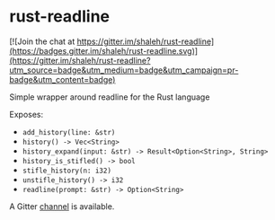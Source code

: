 rust-readline
=============

[![Join the chat at https://gitter.im/shaleh/rust-readline](https://badges.gitter.im/shaleh/rust-readline.svg)](https://gitter.im/shaleh/rust-readline?utm_source=badge&utm_medium=badge&utm_campaign=pr-badge&utm_content=badge)

Simple wrapper around readline for the Rust language

Exposes:
 - `add_history(line: &str)`
 - `history() -> Vec<String>`
 - `history_expand(input: &str) -> Result<Option<String>, String>`
 - `history_is_stifled() -> bool`
 - `stifle_history(n: i32)`
 - `unstifle_history() -> i32`
 - `readline(prompt: &str) -> Option<String>`

A Gitter [channel](https://gitter.im/shaleh/rust-readline) is available.
